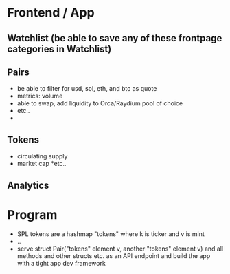 # Frontend / App
## Watchlist (be able to save any of these frontpage categories in Watchlist)

## Pairs
* be able to filter for usd, sol, eth, and btc as quote
* metrics: volume
* able to swap, add liquidity to Orca/Raydium pool of choice
* etc..
* 
## Tokens
* circulating supply
* market cap
*etc..

## Analytics

# Program
* SPL tokens are a hashmap "tokens" where k is ticker and v is mint
* ..
* serve struct Pair("tokens" element v, another "tokens" element v) and all methods and other structs etc. as an API endpoint and build the app with a tight app dev framework
